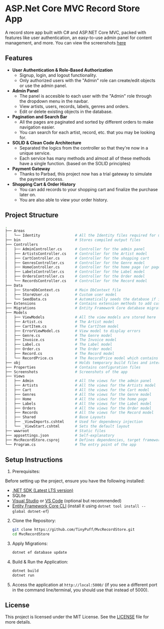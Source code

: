 # ASP.Net Core MVC Record Store App

A record store app built with C# and ASP.NET Core MVC, packed with features like user authentication, an easy-to-use admin panel for content management, and more. You can view the screenshots [here](MvcRecordStore/Screenshots/)

## Features

- **User Authentication & Role-Based Authorization**
  - Signup, login, and logout functionality.
  - Only authorized users with the "Admin" role can create/edit objects or use the admin panel.
- **Admin Panel**
  - The panel is accesible to each user with the "Admin" role through the dropdown menu in the navbar.
  - View artists, users, records, labels, genres and orders.
  - Edit or delete existing objects in the database.
- **Pagination and Search Bar**
  - All the pages are paginated and sorted by different orders to make navigation easier.
  - You can search for each artist, record, etc. that you may be looking for.
- **SOLID & Clean Code Architecture**
  - Separated the logics from the controller so that they're now in a unique service.
  - Each service has many methods and almost all of these methods have a single function. (based on the SOLID principles)
- **Payment Gateway**
  - Thanks to Parbad, this project now has a trial gateway to simulate the payment process.
- **Shopping Cart & Order History**
  - You can add records to your shopping cart and finalize the purchase later on.
  - You are also able to view your order history.


## Project Structure

```bash
.
├── Areas
│   └── Identity                # All the Identity files required for user authentication, etc.
├── bin                         # Stores compiled output files
├── Controllers
│   ├── AdminController.cs      # Controller for the admin panel
│   ├── ArtistsController.cs    # Controller for the Artist model
│   ├── CartController.cs       # Controller for the shopping cart
│   ├── GenresController.cs     # Controller for the Genre model
│   ├── HomeController.cs       # Controller for the home page (or pages not related to a specific model)
│   ├── LabelsController.cs     # Controller for the Label model
│   ├── OrdersController.cs     # Controller for the Order model
│   └── RecordsController.cs    # Controller for the Record model
├── Data
│   ├── StoreDbContext.cs       # Main DbContext file
│   ├── StoreUser.cs            # Custom user model
│   └── SeedData.cs             # Automatically seeds the database if it's empty
├── Extensions                  # Contains extension methods to add custom services
├── Migrations                  # Entity Framework Core database migrations
├── Models
│   ├── ViewModels              # All the view models are stored here
│   ├── Artist.cs               # The Artist model
│   ├── CartItem.cs             # The CartItem model
│   ├── ErrorViewModel.cs       # View model to display errors
│   ├── Genre.cs                # The Genre model
│   ├── Invoice.cs              # The Invoice model
│   ├── Label.cs                # The Label model
│   ├── Order.cs                # The Order model
│   ├── Record.cs               # The Record model
│   └── RecordPrice.cs          # The RecordPrice model which contains a combination of Format and Price belonging to each Record
├── obj                         # Holds temporary build files and intermediate object files used during compilation
├── Properties                  # Contains configuration files
├── Screenshots                 # Screenshots of the app
├── Views
│   ├── Admin                   # All the views for the admin panel
│   ├── Artists                 # All the views for the Artists model
│   ├── Cart                    # All the views for the Cart model
│   ├── Genres                  # All the views for the Genre model
│   ├── Home                    # All the views for the home page
│   ├── Labels                  # All the views for the Label model
│   ├── Orders                  # All the views for the Order model
│   ├── Records                 # All the views for the Record model
│   ├── Shared                  # Base Layouts
│   ├── _ViewImports.cshtml     # Used for dependency injection
│   └── _ViewStart.cshtml       # Sets the default layout
├── wwwroot                     # Static files
├── appsettings.json            # Self-explanatory
├── MvcRecordStore.csproj       # Defines dependencies, target frameworks, and build settings
└── Program.cs                  # The entry point of the app
```

## Setup Instructions

1. Prerequisites:

Before setting up the project, ensure you have the following installed:  

  - [.NET SDK (Latest LTS version)](https://dotnet.microsoft.com/download)  
  - SQLite
  - [Visual Studio](https://visualstudio.microsoft.com/) or [VS Code](https://code.visualstudio.com/) (optional but recommended)  
  - [Entity Framework Core CLI](https://learn.microsoft.com/en-us/ef/core/cli/dotnet) (install it using `dotnet tool install --global dotnet-ef`)  

2. Clone the Repository:

    ```bash
    git clone https://github.com/TinyPuff/MvcRecordStore.git
    cd MvcRecordStore  
    ```

3. Apply Migrations:

   ```bash
   dotnet ef database update
   ```

4. Build & Run the Application:

   ```bash
   dotnet build
   dotnet run
   ```

5. Access the application at `http://local:5000/` (if you see a different port in the command line/terminal, you should use that instead of 5000).

## License

This project is licensed under the MIT License. See the [LICENSE](LICENSE) file for more details.